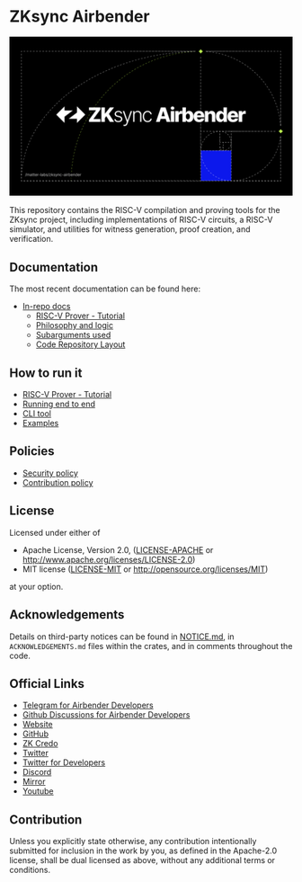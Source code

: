 # ZKsync Airbender

[![Logo](zksync-airbender-logo.png)](https://zksync.io/)

This repository contains the RISC-V compilation and proving tools for the ZKsync project, including implementations of RISC-V circuits, a RISC-V simulator, and utilities for witness generation, proof creation, and verification.

## Documentation

The most recent documentation can be found here:

- [In-repo docs](./docs/README.md)
  - [RISC-V Prover - Tutorial](./docs/tutorial.md)
  - [Philosophy and logic](./docs/philosophy_and_logic.md)
  - [Subarguments used](./docs/subarguments_used.md)
  - [Code Repository Layout](./docs/repo_layout.md)

## How to run it

- [RISC-V Prover - Tutorial](./docs/tutorial.md)
- [Running end to end](./docs/end_to_end.md)
- [CLI tool](./tools/cli/README.md)
- [Examples](./examples/)

## Policies

- [Security policy](SECURITY.md)
- [Contribution policy](CONTRIBUTING.md)

## License

Licensed under either of

 * Apache License, Version 2.0, ([LICENSE-APACHE](LICENSE-APACHE) or http://www.apache.org/licenses/LICENSE-2.0)
 * MIT license ([LICENSE-MIT](LICENSE-MIT) or http://opensource.org/licenses/MIT)

at your option.

## Acknowledgements

Details on third-party notices can be found in [NOTICE.md](./NOTICE.md), in `ACKNOWLEDGEMENTS.md` files within the crates, and in comments throughout the code.

## Official Links

- [Telegram for Airbender Developers](https://t.me/+dNQTnOIeKbtmZmFh)
- [Github Discussions for Airbender Developers](https://github.com/zkSync-Community-Hub/zksync-developers/discussions/categories/airbender)
- [Website](https://zksync.io/)
- [GitHub](https://github.com/matter-labs)
- [ZK Credo](https://github.com/zksync/credo)
- [Twitter](https://twitter.com/zksync)
- [Twitter for Developers](https://twitter.com/zkSyncDevs)
- [Discord](https://join.zksync.dev/)
- [Mirror](https://zksync.mirror.xyz/)
- [Youtube](https://www.youtube.com/@zkSync-era)

## Contribution

Unless you explicitly state otherwise, any contribution intentionally
submitted for inclusion in the work by you, as defined in the Apache-2.0
license, shall be dual licensed as above, without any additional terms or
conditions.
